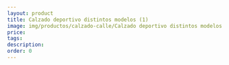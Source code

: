 ```yaml
---
layout: product
title: Calzado deportivo distintos modelos (1)
image: img/productos/calzado-calle/Calzado deportivo distintos modelos (1). Consúltanos
price: 
tags: 
description: 
order: 0
---
```

